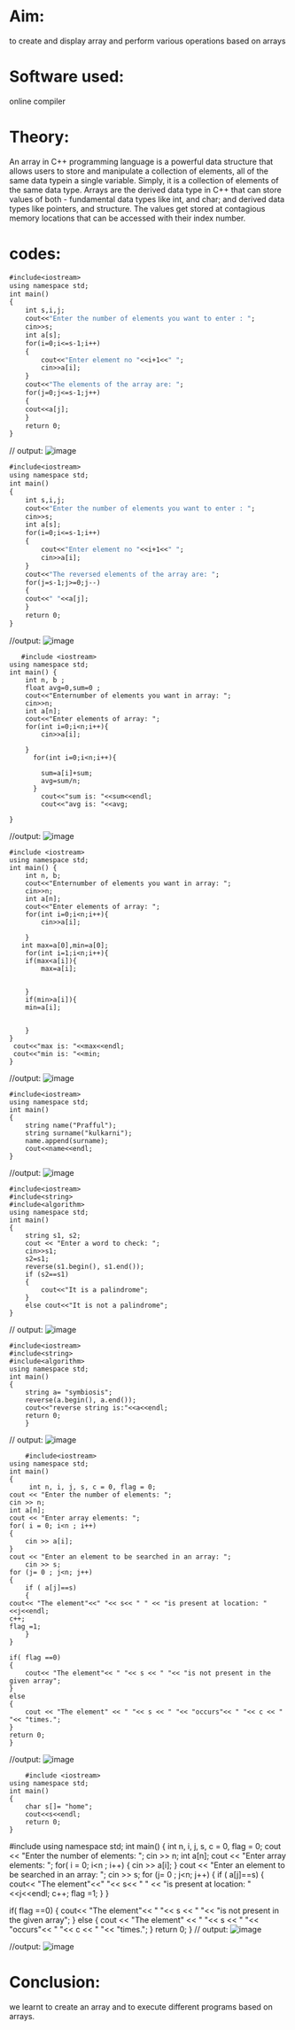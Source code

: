 # Aim:
to create and display array and perform various operations based on arrays
#   Software  used:
online compiler
# Theory:
An array in C++ programming language is a powerful data structure that allows users to store and manipulate a collection of elements, all of the same data typein a single variable.
Simply, it is a collection of elements of the same data type.
Arrays are the derived data type in C++ that can store values of both - fundamental data types like int, and char; and derived data types like pointers, and structure. 
The values get stored at contagious memory locations that can be accessed with their index number.
# codes:
~~~//7.1 Create and display array using for loop
#include<iostream>
using namespace std;
int main()
{
    int s,i,j;
    cout<<"Enter the number of elements you want to enter : ";
    cin>>s;
    int a[s];
    for(i=0;i<=s-1;i++)
    {
        cout<<"Enter element no "<<i+1<<" ";
        cin>>a[i];
    }
    cout<<"The elements of the array are: ";
    for(j=0;j<=s-1;j++)
    {
    cout<<a[j];
    }
    return 0;
}

~~~
// output:
![image](https://github.com/user-attachments/assets/eaf81721-c9b1-45d7-a527-d07f7de9c401)

 

~~~//7.2 Print the array in a reversed order
#include<iostream>
using namespace std;
int main()
{
    int s,i,j;
    cout<<"Enter the number of elements you want to enter : ";
    cin>>s;
    int a[s];
    for(i=0;i<=s-1;i++)
    {
        cout<<"Enter element no "<<i+1<<" ";
        cin>>a[i];
    }
    cout<<"The reversed elements of the array are: ";
    for(j=s-1;j>=0;j--)
    {
    cout<<" "<<a[j];
    }
    return 0;
}
~~~
//output:
![image](https://github.com/user-attachments/assets/bfeac4b5-3bc5-430a-8944-a54b088b2c8a)



~~~// to print sum and avg of arrays:
   #include <iostream>
using namespace std;
int main() {
    int n, b ;
    float avg=0,sum=0 ;
    cout<<"Enternumber of elements you want in array: ";
    cin>>n;
    int a[n];
    cout<<"Enter elements of array: ";
    for(int i=0;i<n;i++){
        cin>>a[i];
        
    }
      for(int i=0;i<n;i++){
           
        sum=a[i]+sum;
        avg=sum/n;
      }
        cout<<"sum is: "<<sum<<endl;
        cout<<"avg is: "<<avg;
         
}
~~~
//output:
 ![image](https://github.com/user-attachments/assets/7a0462f9-345b-4172-a1f3-bcef08284dca)


~~~//print max and min of arrays entered:
#include <iostream>
using namespace std;
int main() {
    int n, b;
    cout<<"Enternumber of elements you want in array: ";
    cin>>n;
    int a[n];
    cout<<"Enter elements of array: ";
    for(int i=0;i<n;i++){
        cin>>a[i];
        
    }
   int max=a[0],min=a[0];
    for(int i=1;i<n;i++){
    if(max<a[i]){
        max=a[i];
        
        
    }
    if(min>a[i]){
    min=a[i];
 
    
    }
}
 cout<<"max is: "<<max<<endl;
 cout<<"min is: "<<min;
}
~~~
//output:
 ![image](https://github.com/user-attachments/assets/db3cbba1-2ea7-425f-b450-a5caeefd5ce4)



~~~// concatenation of array:
#include<iostream>
using namespace std;
int main() 
{
    string name("Prafful");
    string surname("kulkarni");
    name.append(surname);
    cout<<name<<endl;
}
~~~

//output:
![image](https://github.com/user-attachments/assets/5d000ab1-8340-493f-adf4-15d5893da763)


~~~//palindrome program:
#include<iostream>
#include<string>
#include<algorithm>
using namespace std;
int main() 
{
    string s1, s2;
    cout << "Enter a word to check: ";
    cin>>s1;
    s2=s1;
    reverse(s1.begin(), s1.end());
    if (s2==s1) 
    {
        cout<<"It is a palindrome";
    }
    else cout<<"It is not a palindrome";
}
~~~
// output:
 ![image](https://github.com/user-attachments/assets/7e8b481d-9e62-4f08-8210-0b5a1abf659e)



~~~// reverse string:
#include<iostream>
#include<string>
#include<algorithm>
using namespace std;
int main()
{
    string a= "symbiosis";
    reverse(a.begin(), a.end());
    cout<<"reverse string is:"<<a<<endl;
    return 0;
    }
~~~

// output:
 ![image](https://github.com/user-attachments/assets/d21c4abe-f698-4555-b55e-0a572f826299)


~~~//to search element:
    #include<iostream>
using namespace std;
int main()
{
     int n, i, j, s, c = 0, flag = 0;
cout << "Enter the number of elements: ";
cin >> n;
int a[n];
cout << "Enter array elements: ";
for( i = 0; i<n ; i++)
{
    cin >> a[i];
}
cout << "Enter an element to be searched in an array: ";
    cin >> s;
for (j= 0 ; j<n; j++)
{
    if ( a[j]==s)
    {
cout<< "The element"<<" "<< s<< " " << "is present at location: "<<j<<endl;
c++;
flag =1;
    }
}

if( flag ==0)
{
    cout<< "The element"<< " "<< s << " "<< "is not present in the given array";
}
else
{
    cout << "The element" << " "<< s << " "<< "occurs"<< " "<< c << " "<< "times.";
}
return 0;
}
~~~
//output:
 ![image](https://github.com/user-attachments/assets/6d4aa839-5d22-4d08-8ad5-2b35c1ddbdb4)


~~~   // print array:
    #include <iostream>
using namespace std;
int main()
{
    char s[]= "home";
    cout<<s<<endl;
    return 0;
}
~~~

#include<iostream>
using namespace std;
int main()
{
     int n, i, j, s, c = 0, flag = 0;
cout << "Enter the number of elements: ";
cin >> n;
int a[n];
cout << "Enter array elements: ";
for( i = 0; i<n ; i++)
{
    cin >> a[i];
}
cout << "Enter an element to be searched in an array: ";
    cin >> s;
for (j= 0 ; j<n; j++)
{
    if ( a[j]==s)
    {
cout<< "The element"<<" "<< s<< " " << "is present at location: "<<j<<endl;
c++;
flag =1;
    }
}

if( flag ==0)
{
    cout<< "The element"<< " "<< s << " "<< "is not present in the given array";
}
else
{
    cout << "The element" << " "<< s << " "<< "occurs"<< " "<< c << " "<< "times.";
}
return 0;
}
// output:
![image](https://github.com/user-attachments/assets/e7c3094b-9163-4aaf-a8a6-5d8897aa62c3)

//output:
![image](https://github.com/user-attachments/assets/0003fb61-ec1b-4adb-b317-7210d6647a9b)

# Conclusion:
we learnt to create an array and to execute different programs based on arrays.

